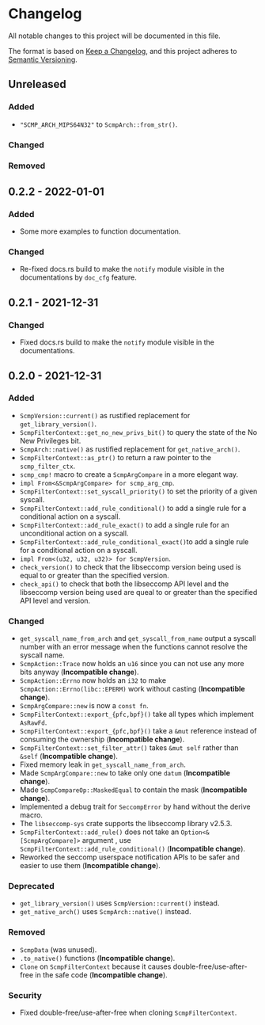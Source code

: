 # Changelog

All notable changes to this project will be documented in this file.

The format is based on [Keep a Changelog](https://keepachangelog.com/en/1.0.0/),
and this project adheres to [Semantic Versioning](https://semver.org/spec/v2.0.0.html).

## Unreleased
### Added
- `"SCMP_ARCH_MIPS64N32"` to `ScmpArch::from_str()`.

### Changed

### Removed

## 0.2.2 - 2022-01-01
### Added
- Some more examples to function documentation.

### Changed
- Re-fixed docs.rs build to make the `notify` module visible in the documentations by `doc_cfg`
feature.

## 0.2.1 - 2021-12-31
### Changed
- Fixed docs.rs build to make the `notify` module visible in the documentations.

## 0.2.0 - 2021-12-31
### Added
- `ScmpVersion::current()` as rustified replacement for `get_library_version()`.
- `ScmpFilterContext::get_no_new_privs_bit()` to query the state of the No New Privileges bit.
- `ScmpArch::native()` as rustified replacement for `get_native_arch()`.
- `ScmpFilterContext::as_ptr()` to return a raw pointer to the `scmp_filter_ctx`.
- `scmp_cmp!` macro to create a `ScmpArgCompare` in a more elegant way.
- `impl From<&ScmpArgCompare> for scmp_arg_cmp`.
- `ScmpFilterContext::set_syscall_priority()` to set the priority of a given syscall.
- `ScmpFilterContext::add_rule_conditional()` to add a single rule for a conditional
action on a syscall.
- `ScmpFilterContext::add_rule_exact()` to add a single rule for an unconditional
action on a syscall.
- `ScmpFilterContext::add_rule_conditional_exact()`to add a single rule for a conditional
action on a syscall.
- `impl From<(u32, u32, u32)> for ScmpVersion`.
- `check_version()` to check that the libseccomp version being used is equal to
or greater than the specified version.
- `check_api()` to check that both the libseccomp API level and the libseccomp
version being used are queal to or greater than the specified API level and version.

### Changed
- `get_syscall_name_from_arch` and `get_syscall_from_name` output a syscall number with
an error message when the functions cannot resolve the syscall name.
- `ScmpAction::Trace` now holds an `u16` since you can not use any more bits anyway
(**Incompatible change**).
- `ScmpAction::Errno` now holds an `i32` to make `ScmpAction::Errno(libc::EPERM)`
  work without casting (**Incompatible change**).
- `ScmpArgCompare::new` is now a `const fn`.
- `ScmpFilterContext::export_{pfc,bpf}()` take all types which implement `AsRawFd`.
- `ScmpFilterContext::export_{pfc,bpf}()` take a `&mut` reference instead of consuming the ownership
(**Incompatible change**).
- `ScmpFilterContext::set_filter_attr()` takes `&mut self` rather than `&self` (**Incompatible change**).
- Fixed memory leak in `get_syscall_name_from_arch`.
- Made `ScmpArgCompare::new` to take only one `datum` (**Incompatible change**).
- Made `ScmpCompareOp::MaskedEqual` to contain the mask (**Incompatible change**).
- Implemented a debug trait for `SeccompError` by hand without the derive macro.
- The `libseccomp-sys` crate supports the libseccomp library v2.5.3.
- `ScmpFilterContext::add_rule()` does not take an `Option<&[ScmpArgCompare]>` argument
, use `ScmpFilterContext::add_rule_conditional()` (**Incompatible change**).
- Reworked the seccomp userspace notification APIs to be safer and easier to use them
(**Incompatible change**).

### Deprecated
- `get_library_version()` uses `ScmpVersion::current()` instead.
- `get_native_arch()` uses `ScmpArch::native()` instead.

### Removed
- `ScmpData` (was unused).
- `.to_native()` functions (**Incompatible change**).
- `Clone` on `ScmpFilterContext` because it causes double-free/use-after-free
in the safe code (**Incompatible change**).

### Security
- Fixed double-free/use-after-free when cloning `ScmpFilterContext`.
